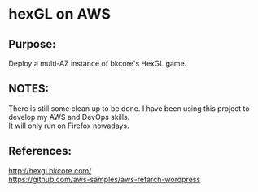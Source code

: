 # hexGL on AWS 

## Purpose:
Deploy a multi-AZ instance of bkcore's HexGL game.

## NOTES:
There is still some clean up to be done.  I have been using this project to develop my AWS and DevOps skills.  
It will only run on Firefox nowadays.

## References:
http://hexgl.bkcore.com/  
https://github.com/aws-samples/aws-refarch-wordpress
